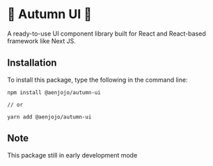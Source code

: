 🍁 Autumn UI 🍂
================

A ready-to-use UI component library built for React and React-based framework like Next JS.

## Installation
To install this package, type the following in the command line:
```
npm install @aenjojo/autumn-ui

// or

yarn add @aenjojo/autumn-ui
```

## Note
This package still in early development mode